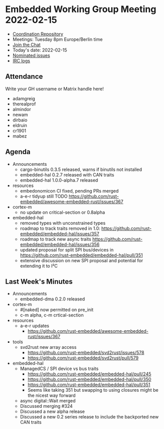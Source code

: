 # Embedded Working Group Meeting 2022-02-15

* [Coordination Repository]
* Meetings: Tuesday 8pm Europe/Berlin time
* [Join the Chat]
* Today's date: 2022-02-15
* [Nominated issues](https://github.com/search?q=org%3Arust-embedded+label%3Anominated+is%3Aopen&type=Issues)
* [IRC logs]

[Coordination Repository]: https://github.com/rust-embedded/wg
[Join the Chat]: https://riot.im/app/#/room/#rust-embedded:matrix.org
[IRC logs]: https://libera.irclog.whitequark.org/rust-embedded/2022-02-15

## Attendance

Write your GH username or Matrix handle here!

* adamgreig
* therealprof
* almindor
* newam
* dirbaio
* eldruin
* cr1901
* mabez

## Agenda

* Announcements
    * cargo-binutils 0.3.5 released, warns if binutils not installed
    * embedded-hal 0.2.7 released with CAN traits
    * embedded-hal 1.0.0-alpha.7 released
* resources
    * embedonomicon CI fixed, pending PRs merged
    * a-e-r tidyup still TODO https://github.com/rust-embedded/awesome-embedded-rust/issues/367
* cortex-m
    * no update on critical-section or 0.8alpha
* embedded-hal
    * removed types with unconstrained types
    * roadmap to track traits removed in 1.0: https://github.com/rust-embedded/embedded-hal/issues/357
    * roadmap to track new async traits https://github.com/rust-embedded/embedded-hal/issues/356
    * updated proposal for split SPI bus/devices in https://github.com/rust-embedded/embedded-hal/pull/351
    * extensive discussion on new SPI proposal and potential for extending it to I²C

## Last Week's Minutes

* Announcements
    * embedded-dma 0.2.0 released
* cortex-m
    * #[naked] now permitted on pre_init
    * c-m alpha, c-m crtical-section
* resources
    * a-e-r updates
        * https://github.com/rust-embedded/awesome-embedded-rust/issues/367
* tools
    * svd2rust new array access
        * https://github.com/rust-embedded/svd2rust/issues/578
        * https://github.com/rust-embedded/svd2rust/pull/579
* embedded-hal
    * ManagedCS / SPI device vs bus traits
        * https://github.com/rust-embedded/embedded-hal/pull/245
        * https://github.com/rust-embedded/embedded-hal/pull/350
        * https://github.com/rust-embedded/embedded-hal/pull/351
        * Seems like taking 351 but swapping to using closures might be the nicest way forward
    * async digital::Wait merged
    * Discussed merging #324
    * Discussed a new alpha release
    * Discussed a new 0.2 series release to include the backported new CAN traits
